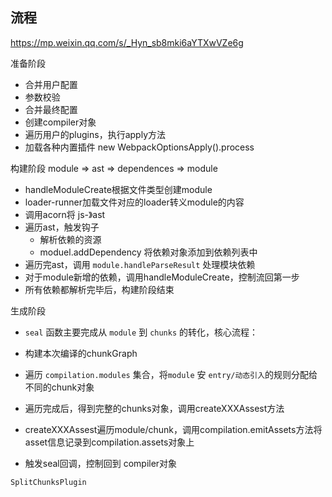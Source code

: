 ## 流程

https://mp.weixin.qq.com/s/_Hyn_sb8mki6aYTXwVZe6g

准备阶段

- 合并用户配置
- 参数校验
- 合并最终配置
- 创建compiler对象
- 遍历用户的plugins，执行apply方法
- 加载各种内置插件 new WebpackOptionsApply().process



构建阶段 module => ast => dependences => module

- handleModuleCreate根据文件类型创建module
- loader-runner加载文件对应的loader转义module的内容
- 调用acorn将 js-》ast
- 遍历ast，触发钩子
  - 解析依赖的资源
  - moduel.addDependency 将依赖对象添加到依赖列表中
- 遍历完ast，调用 `module.handleParseResult` 处理模块依赖
- 对于module新增的依赖，调用handleModuleCreate，控制流回第一步
- 所有依赖都解析完毕后，构建阶段结束



生成阶段

- `seal` 函数主要完成从 `module` 到 `chunks` 的转化，核心流程：

- 构建本次编译的chunkGraph
- 遍历  `compilation.modules` 集合，将`module` 安 `entry/动态引入`的规则分配给不同的chunk对象
- 遍历完成后，得到完整的chunks对象，调用createXXXAssest方法
- createXXXAssest遍历module/chunk，调用compilation.emitAssets方法将asset信息记录到compilation.assets对象上
- 触发seal回调，控制回到 compiler对象



`SplitChunksPlugin`